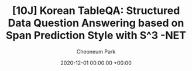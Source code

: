 ---
layout: post
title:  "[10J] Korean TableQA: Structured Data Question Answering based on Span Prediction Style with S^3 -NET"
date:   2020-12-01 00:00:00 +00:00
categories: journal
author: "Cheoneum Park"
authors: "<strong>Cheoneum Park</strong>, Soyoon Park, Seungyoung Lim, Myungji Kim, Jooyoul Lee, Changki Lee"
venue: "ETRI Journal"
paper: https://onlinelibrary.wiley.com/doi/full/10.4218/etrij.2019-0189
---